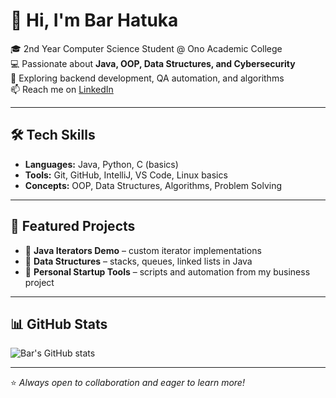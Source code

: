 # 👋 Hi, I'm Bar Hatuka

🎓 2nd Year Computer Science Student @ Ono Academic College  
💻 Passionate about **Java, OOP, Data Structures, and Cybersecurity**  
🚀 Exploring backend development, QA automation, and algorithms  
📫 Reach me on [LinkedIn](https://www.linkedin.com/in/baru-hatuka-b49315339/)

---

## 🛠️ Tech Skills
- **Languages:** Java, Python, C (basics)  
- **Tools:** Git, GitHub, IntelliJ, VS Code, Linux basics  
- **Concepts:** OOP, Data Structures, Algorithms, Problem Solving  

---

## 📂 Featured Projects
- 🔹 **Java Iterators Demo** – custom iterator implementations  
- 🔹 **Data Structures** – stacks, queues, linked lists in Java  
- 🔹 **Personal Startup Tools** – scripts and automation from my business project  

---

## 📊 GitHub Stats
![Bar's GitHub stats](https://github-readme-stats.vercel.app/api?username=BarHatuka&show_icons=true&theme=tokyonight)

---

⭐ *Always open to collaboration and eager to learn more!*
